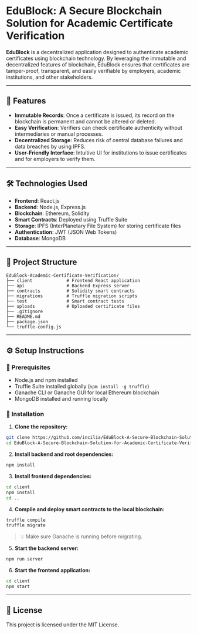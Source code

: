 # EduBlock: A Secure Blockchain Solution for Academic Certificate Verification

**EduBlock** is a decentralized application designed to authenticate academic certificates using blockchain technology. By leveraging the immutable and decentralized features of blockchain, EduBlock ensures that certificates are tamper-proof, transparent, and easily verifiable by employers, academic institutions, and other stakeholders.

---

## 🚀 Features

* **Immutable Records**: Once a certificate is issued, its record on the blockchain is permanent and cannot be altered or deleted.
* **Easy Verification**: Verifiers can check certificate authenticity without intermediaries or manual processes.
* **Decentralized Storage**: Reduces risk of central database failures and data breaches by using IPFS.
* **User-Friendly Interface**: Intuitive UI for institutions to issue certificates and for employers to verify them.

---

## 🛠️ Technologies Used

* **Frontend**: React.js
* **Backend**: Node.js, Express.js
* **Blockchain**: Ethereum, Solidity
* **Smart Contracts**: Deployed using Truffle Suite
* **Storage**: IPFS (InterPlanetary File System) for storing certificate files
* **Authentication**: JWT (JSON Web Tokens)
* **Database**: MongoDB

---

## 📂 Project Structure

```
EduBlock-Academic-Certificate-Verification/
├── client             # Frontend React application
├── api                # Backend Express server
├── contracts          # Solidity smart contracts
├── migrations         # Truffle migration scripts
├── test               # Smart contract tests
├── uploads            # Uploaded certificate files
├── .gitignore
├── README.md
├── package.json
└── truffle-config.js
```

---

## ⚙️ Setup Instructions

### 🧰 Prerequisites

* Node.js and npm installed
* Truffle Suite installed globally (`npm install -g truffle`)
* Ganache CLI or Ganache GUI for local Ethereum blockchain
* MongoDB installed and running locally

### 🔧 Installation

1. **Clone the repository:**

```bash
git clone https://github.com/incilia/EduBlock-A-Secure-Blockchain-Solution-for-Academic-Certificate-Verification.git
cd EduBlock-A-Secure-Blockchain-Solution-for-Academic-Certificate-Verification
```

2. **Install backend and root dependencies:**

```bash
npm install
```

3. **Install frontend dependencies:**

```bash
cd client
npm install
cd ..
```

4. **Compile and deploy smart contracts to the local blockchain:**

```bash
truffle compile
truffle migrate
```

> 💡 Make sure Ganache is running before migrating.

5. **Start the backend server:**

```bash
npm run server
```

6. **Start the frontend application:**

```bash
cd client
npm start
```

---

## 📜 License

This project is licensed under the MIT License.

